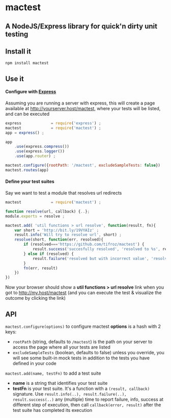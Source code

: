 mactest
=======

## A NodeJS/Express library for quick'n dirty unit testing

## Install it
`npm install mactest`

## Use it

#### Configure with [Express](https://github.com/visionmedia/express)
Assuming you are running a server with express, this will create a page available at http://yourserver.host/mactest, where your tests will be listed, and can be executed

```javascript
express				= require('express') ;
mactest				= require('mactest') ;
app = express() ;

app
	.use(express.compress())
	.use(express.logger())
	.use(app.router) ;

mactest.configure({rootPath: '/mactest', excludeSampleTests: false})
mactest.routes(app)
```

#### Define your test suites
Say we want to test a module that resolves url redirects

```javascript
mactest				= require('mactest') ;

function resolve(url, callback) {..};
module.exports = resolve ;

mactest.add( 'util functions > url resolve', function(result, fn){
	var short = 'http://bit.ly/19VYAIz' ;
	result.info('Will try to resolve url', short) ;
	resolve(short, function(err, resolved){
		if (resolved==='https://github.com/tifroz/mactest') {
			result.success('succesfully resolved', 'resolved to %s', resolved)  ;
		} else if (resolved) {
			result.failure('resolved but with incorrect value', 'resolved to %s', resolved)  ;
		}
		fn(err, result)
	})
})

```

Now your browser should show a **util functions > url resolve** link when you got to http://my.host/mactest (and you can execute the test & visualize the outcome by clicking the link)

## API

`mactest.configure(options)` to configure mactest
**options** is a hash with 2 keys:
- `rootPath` (string, defaults to `/mactest`) is the path on your server to access the page where all your tests are listed 
- `excludeSampleTests` (boolean, defaults to false) unless you override, you will see some built-in mock tests in addition to the tests you have defined in your code

`mactest.add(name, testFn)` to add a test suite 
- **name** is a string that identifies your test suite
- **testFn** is your test suite. It's a function with a `(result, callback)` signature. Use `result.info(..), result.failure(..), result.success(..)` any (multiple) time to report failure, info, success at different step of execution, then call `callback(error, result)` after the test suite has completed its execution


